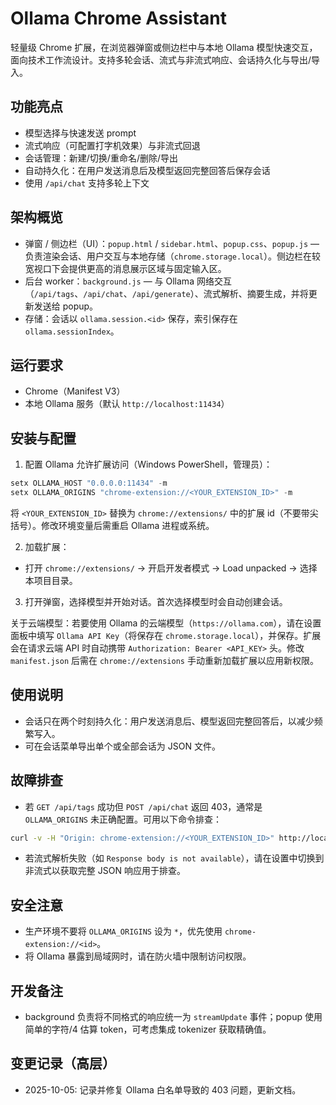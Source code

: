 # Ollama Chrome Assistant

轻量级 Chrome 扩展，在浏览器弹窗或侧边栏中与本地 Ollama 模型快速交互，面向技术工作流设计。支持多轮会话、流式与非流式响应、会话持久化与导出/导入。

## 功能亮点

- 模型选择与快速发送 prompt
- 流式响应（可配置打字机效果）与非流式回退
- 会话管理：新建/切换/重命名/删除/导出
- 自动持久化：在用户发送消息后及模型返回完整回答后保存会话
- 使用 `/api/chat` 支持多轮上下文

## 架构概览

- 弹窗 / 侧边栏（UI）：`popup.html` / `sidebar.html`、`popup.css`、`popup.js` — 负责渲染会话、用户交互与本地存储（`chrome.storage.local`）。侧边栏在较宽视口下会提供更高的消息展示区域与固定输入区。
- 后台 worker：`background.js` — 与 Ollama 网络交互（`/api/tags`、`/api/chat`、`/api/generate`）、流式解析、摘要生成，并将更新发送给 popup。
- 存储：会话以 `ollama.session.<id>` 保存，索引保存在 `ollama.sessionIndex`。

## 运行要求

- Chrome（Manifest V3）
- 本地 Ollama 服务（默认 `http://localhost:11434`）

## 安装与配置

1. 配置 Ollama 允许扩展访问（Windows PowerShell，管理员）：

```powershell
setx OLLAMA_HOST "0.0.0.0:11434" -m
setx OLLAMA_ORIGINS "chrome-extension://<YOUR_EXTENSION_ID>" -m
```

将 `<YOUR_EXTENSION_ID>` 替换为 `chrome://extensions/` 中的扩展 id（不要带尖括号）。修改环境变量后需重启 Ollama 进程或系统。

2. 加载扩展：

- 打开 `chrome://extensions/` → 开启开发者模式 → Load unpacked → 选择本项目目录。

3. 打开弹窗，选择模型并开始对话。首次选择模型时会自动创建会话。

关于云端模型：若要使用 Ollama 的云端模型（`https://ollama.com`），请在设置面板中填写 `Ollama API Key`（将保存在 `chrome.storage.local`），并保存。扩展会在请求云端 API 时自动携带 `Authorization: Bearer <API_KEY>` 头。修改 `manifest.json` 后需在 `chrome://extensions` 手动重新加载扩展以应用新权限。

## 使用说明

- 会话只在两个时刻持久化：用户发送消息后、模型返回完整回答后，以减少频繁写入。
- 可在会话菜单导出单个或全部会话为 JSON 文件。

## 故障排查

- 若 `GET /api/tags` 成功但 `POST /api/chat` 返回 403，通常是 `OLLAMA_ORIGINS` 未正确配置。可用以下命令排查：

```bash
curl -v -H "Origin: chrome-extension://<YOUR_EXTENSION_ID>" http://localhost:11434/api/tags
```

- 若流式解析失败（如 `Response body is not available`），请在设置中切换到非流式以获取完整 JSON 响应用于排查。

## 安全注意

- 生产环境不要将 `OLLAMA_ORIGINS` 设为 `*`，优先使用 `chrome-extension://<id>`。
- 将 Ollama 暴露到局域网时，请在防火墙中限制访问权限。

## 开发备注

- background 负责将不同格式的响应统一为 `streamUpdate` 事件；popup 使用简单的字符/4 估算 token，可考虑集成 tokenizer 获取精确值。

## 变更记录（高层）

- 2025-10-05: 记录并修复 Ollama 白名单导致的 403 问题，更新文档。

